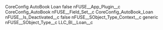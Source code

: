 <?xml version="1.0" encoding="UTF-8"?>
<CustomMetadata xmlns="http://soap.sforce.com/2006/04/metadata" xmlns:xsi="http://www.w3.org/2001/XMLSchema-instance" xmlns:xsd="http://www.w3.org/2001/XMLSchema">
    <label>CoreConfig AutoBook Loan</label>
    <protected>false</protected>
    <values>
        <field>nFUSE__App_Plugin__c</field>
        <value xsi:type="xsd:string">CoreConfig_AutoBook</value>
    </values>
    <values>
        <field>nFUSE__Field_Set__c</field>
        <value xsi:type="xsd:string">CoreConfig_AutoBook_Loan</value>
    </values>
    <values>
        <field>nFUSE__Is_Deactivated__c</field>
        <value xsi:type="xsd:boolean">false</value>
    </values>
    <values>
        <field>nFUSE__SObject_Type_Context__c</field>
        <value xsi:type="xsd:string">generic</value>
    </values>
    <values>
        <field>nFUSE__SObject_Type__c</field>
        <value xsi:type="xsd:string">LLC_BI__Loan__c</value>
    </values>
</CustomMetadata>
